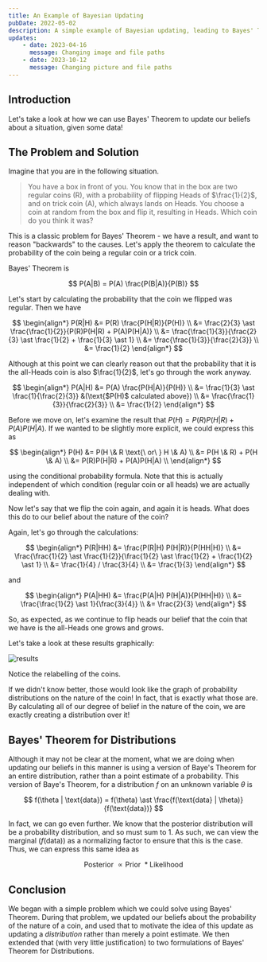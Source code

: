 ```yaml
---
title: An Example of Bayesian Updating
pubDate: 2022-05-02
description: A simple example of Bayesian updating, leading to Bayes' Theorem for distributions
updates:
    - date: 2023-04-16
      message: Changing image and file paths
    - date: 2023-10-12
      message: Changing picture and file paths
---
```


## Introduction

Let's take a look at how we can use Bayes' Theorem to update our beliefs about a situation, given some data!

## The Problem and Solution

Imagine that you are in the following situation.

> You have a box in front of you. You know that in the box are two regular coins (R), with a probability of flipping Heads of $\frac{1}{2}$, and on trick coin (A), which always lands on Heads. You choose a coin at random from the box and flip it, resulting in Heads. Which coin do you think it was?

This is a classic problem for Bayes' Theorem - we have a result, and want to reason "backwards" to the causes. Let's apply the theorem to calculate the probability of the coin being a regular coin or a trick coin.

Bayes' Theorem is

$$
P(A|B) = P(A) \frac{P(B|A)}{P(B)}
$$

Let's start by calculating the probability that the coin we flipped was regular. Then we have

$$
\begin{align*}
P(R|H) &= P(R) \frac{P(H|R)}{P(H)} \\
		&= \frac{2}{3} \ast \frac{\frac{1}{2}}{P(R)P(H|R) + P(A)P(H|A)} \\
		&= \frac{\frac{1}{3}}{\frac{2}{3} \ast \frac{1}{2} + \frac{1}{3} \ast 1} \\
		&= \frac{\frac{1}{3}}{\frac{2}{3}} \\
		&= \frac{1}{2}
\end{align*}
$$

Although at this point we can clearly reason out that the probability that it is the all-Heads coin is also $\frac{1}{2}$, let's go through the work anyway.

$$
\begin{align*}
P(A|H) &= P(A) \frac{P(H|A)}{P(H)} \\
		&= \frac{1}{3} \ast \frac{1}{\frac{2}{3}} &(\text{$P(H)$ calculated above}) \\
		&= \frac{\frac{1}{3}}{\frac{2}{3}} \\
		&= \frac{1}{2}
\end{align*}
$$

Before we move on, let's examine the result that $P(H) = P(R)P(H|R) + P(A)P(H|A)$. If we wanted to be slightly more explicit, we could express this as

$$
\begin{align*}
P(H) &= P(H \& R \text{\ or\ } H \& A) \\
	&= P(H \& R) + P(H \& A) \\
	&= P(R)P(H|R) + P(A)P(H|A) \\
\end{align*}
$$

using the conditional probability formula. Note that this is actually independent of which condition (regular coin or all heads) we are actually dealing with.

Now let's say that we flip the coin again, and again it is heads. What does this do to our belief about the nature of the coin?

Again, let's go through the calculations:

$$
\begin{align*}
P(R|HH) &= \frac{P(R|H) P(H|R)}{P(HH|H)} \\
		&= \frac{\frac{1}{2} \ast \frac{1}{2}}{\frac{1}{2} \ast \frac{1}{2} + \frac{1}{2} \ast 1} \\
		&= \frac{1}{4} / \frac{3}{4} \\
		&= \frac{1}{3}
\end{align*}
$$

and

$$
\begin{align*}
P(A|HH) &= \frac{P(A|H) P(H|A)}{P(HH|H)} \\
		&= \frac{\frac{1}{2} \ast 1}{\frac{3}{4}} \\
		&= \frac{2}{3}
\end{align*}
$$

So, as expected, as we continue to flip heads our belief that the coin that we have is the all-Heads one grows and grows.

Let's take a look at these results graphically:

![results](/2022-05-02/results_graph.png)

Notice the relabelling of the coins.

If we didn't know better, those would look like the graph of probability distributions on the nature of the coin! In fact, that is exactly what those are. By calculating all of our degree of belief in the nature of the coin, we are exactly creating a distribution over it!

## Bayes' Theorem for Distributions

Although it may not be clear at the moment, what we are doing when updating our beliefs in this manner is using a version of Baye's Theorem for an entire distribution, rather than a point estimate of a probability. This version of Baye's Theorem, for a distribution $f$ on an unknown variable $\theta$ is

$$
f(\theta | \text{data}) = f(\theta) \ast \frac{f(\text{data} | \theta)}{f(\text{data})}
$$

In fact, we can go even further. We know that the posterior distribution will be a probability distribution, and so must sum to 1. As such, we can view the marginal ($f(\text{data})$) as a normalizing factor to ensure that this is the case. Thus, we can express this same idea as

$$
\text{Posterior\ } \propto \text{Prior\ } \ast \text{Likelihood}
$$

## Conclusion

We began with a simple problem which we could solve using Bayes' Theorem. During that problem, we updated our beliefs about the probability of the nature of a coin, and used that to motivate the idea of this update as updating a _distribution_ rather than merely a point estimate. We then extended that (with very little justification) to two formulations of Bayes' Theorem for Distributions.
